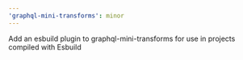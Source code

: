 ```yaml
---
'graphql-mini-transforms': minor
---
```


Add an esbuild plugin to graphql-mini-transforms for use in projects compiled with Esbuild
